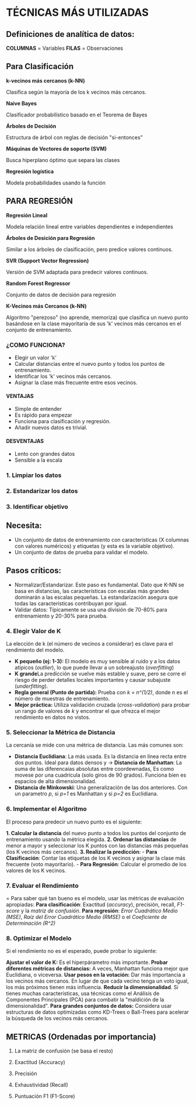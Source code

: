 # TÉCNICAS MÁS UTILIZADAS 

## Definiciones de analítica de datos: 
**COLUMNAS** = Variables
**FILAS** = Observaciones

## Para Clasificación


**k-vecinos más cercanos (k-NN)**

Clasifica según la mayoría de los k vecinos más cercanos.

**Naive Bayes**

Clasificador probabilístico basado en el Teorema de Bayes

**Árboles de Decisión**

Estructura de árbol con reglas de decisión "si-entonces"

**Máquinas de Vectores de soporte (SVM)**

Busca hiperplano óptimo que separa las clases

**Regresión logística**

Modela probabilidades usando la función

## PARA REGRESIÓN

**Regresión Lineal**

Modela relación lineal entre variables dependientes e independientes

**Árboles de Desición para Regresión**

Similar a los árboles de clasificación, pero predice valores continuos.

**SVR (Support Vector Regression)**

Versión de SVM adaptada para predecir valores continuos.

**Random Forest Regressor**

Conjunto de datos de decisión para regresión

**K-Vecinos más Cercanos (k-NN)**

Algoritmo "perezoso" (no aprende, memoriza) que clasifica un nuevo punto basándose en la clase mayoritaría de sus 'k' vecinos más cercanos en el conjunto de entrenamiento.

### ¿COMO FUNCIONA?

- Elegir un valor 'k'
- Calcular distancias entre el nuevo punto y todos los puntos de entrenamiento.
- Identificar los 'k' vecinos más cercanos.
- Asignar la clase más frecuente entre esos vecinos.

#### VENTAJAS

- Simple de entender
- Es rápido para empezar
- Funciona para clasificación y regresión.
- Añadir nuevos datos es trivial.

#### DESVENTAJAS

- Lento con grandes datos
- Sensible a la escala

### 1. Limpiar los datos
### 2. Estandarizar los datos
### 3. Identificar objetivo

## Necesita:

- Un conjunto de datos de entrenamiento con características (X columnas con valores numéricos) y etiquetas (y esta es la variable objetivo).
- Un conjunto de datos de prueba para validar el modelo.

## Pasos críticos:

- Normalizar/Estandarizar. Este paso es fundamental. Dato que K-NN se basa en distancias, las características con escalas más grandes dominarán a las escalas pequeñas. La estandarización asegura que todas las características contribuyan por igual.
- Validar datos: Típicamente se usa una división de 70-80% para entrenamiento y 20-30% para prueba.

### 4. Elegir Valor de K

La elección de k (el número de vecinos a considerar) es clave para el rendimiento del modelo.

- **K pequeño (ej: 1-3):** El modelo es muy sensible al ruido y a los datos atípicos (*outlier*), lo que puede llevar a un sobreajusto (*overfitting*)
- **K grande**La predicción se vuelve más estable y suave, pero se corre el riesgo de perder detalles locales importantes y causar subajuste (*underfitting*).
- **Regla general (Punto de partida):** Prueba con *k = n^(1/2)*, donde n es el número de muestras de entrenamiento.
- **Mejor práctica:** Utiliza validación cruzada (*cross-validation*) para probar un rango de valores de *k* y encontrar el que ofrezca el mejor rendimiento en datos no vistos.

### 5. Seleccionar la Métrica de Distancia

La cercanía se mide con una métrica de distancia. Las más comunes son:

- **Distancia Euclidiana**: La más usada. Es la distancia en línea recta entre dos puntos. Ideal para datos densos y -> **Distancia de Manhattan**: La suma de las diferencaias absolutas entre coordewnadas, Es como movese por una cuadrícula (solo giros de 90 grados). Funciona bien es espacios de alta dimensionalidad.
- **Distancia de Minkowski**: Una generalización de las dos anteriores. Con un parametro *p*, si *p=1* es Manhattan y si *p=2* es Euclidiana.

### 6. Implementar el Algoritmo

El proceso para predecir un nuevo punto es el siguiente:

**1. Calcular la distancia** del nuevo punto a todos los puntos del conjunto de entrenamiento usando la métrica elegida.
**2. Ordenar las distancias** de menor a mayor y seleccionar los K puntos con las distancias más pequeñas (los K vecinos más cercanos).
**3. Realizar la predicción**:
    - **Para Clasificación**: Contar las etiquetas de los K vecinos y asignar la clase más frecuente (voto mayoritario).
    - **Para Regresión**: Calcular el promedio de los valores de los K vecinos.

### 7. Evaluar el Rendimiento
=
Para saber qué tan bueno es el modelo, usar las métricas de evaluación apropiadas:
    **Para clasificación**: Exactitud (*accuracy*), precisión, recall, *F1-score* y la *matriz de confusión*.
    **Para regresión**: *Error Cuadrático Medio (MSE)*, *Raíz del Error Cuadrático Medio (RMSE)* o el *Coeficiente de Determinación (R^2)*

### 8. Optimizar el Modelo

Si el rendimiento no es el esperado, puede probar lo siguiente:

**Ajustar el valor de K:** Es el hiperpárametro más importante.
**Probar diferentes métricas de distancias:** A veces, Manhattan funciona mejor que Euclidiana, o viceversa.
**Usar pesos en la votación:** Dar más importancia a los vecinos más cercanos. En lugar de que cada vecino tenga un voto igual, los más próximos tienen más influencia.
**Reducir la dimensionalidad**. Si tienes muchas características, usa técnicas como el Análisis de Componentes Principales (PCA) para combatir la "maldición de la dimensionalidad".
**Para grandes conjuntos de datos:** Considera usar estructuras de datos optimizadas como KD-Trees o Ball-Trees para acelerar la búsqueda de los vecinos más cercanos.
    
## METRICAS (Ordenadas por importancia)

1. La matriz de confusión (se basa el resto)

2. Exactitud (Accuracy)

3. Precisión

4. Exhaustividad (Recall)

5. Puntuación F1 (F1-Score)